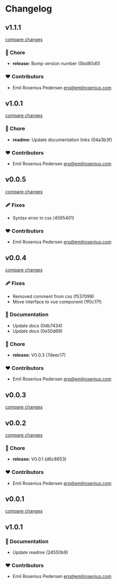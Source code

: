 # Changelog


## v1.1.1

[compare changes](https://undefined/undefined/compare/v1.0.1...v1.1.1)

### 🏡 Chore

- **release:** Bump version number (5bd80d0)

### ❤️  Contributors

- Emil Rosenius Pedersen <erp@emilrosenius.com>

## v1.0.1

[compare changes](https://undefined/undefined/compare/v0.0.5...v1.0.1)

### 🏡 Chore

- **readme:** Update documentation links (04a3b3f)

### ❤️  Contributors

- Emil Rosenius Pedersen <erp@emilrosenius.com>

## v0.0.5

[compare changes](https://undefined/undefined/compare/v0.0.4...v0.0.5)

### 🩹 Fixes

- Syntax error in css (4595401)

### ❤️  Contributors

- Emil Rosenius Pedersen <erp@emilrosenius.com>

## v0.0.4

[compare changes](https://undefined/undefined/compare/v0.0.3...v0.0.4)

### 🩹 Fixes

- Removed comment from css (f537099)
- Move interface to vue component (1f0c17f)

### 📖 Documentation

- Update docs (0db7434)
- Update docs (0e50d69)

### 🏡 Chore

- **release:** V0.0.3 (7deec17)

### ❤️  Contributors

- Emil Rosenius Pedersen <erp@emilrosenius.com>

## v0.0.3

[compare changes](https://undefined/undefined/compare/v0.0.3...v0.0.3)

## v0.0.2

[compare changes](https://undefined/undefined/compare/v0.0.1-beta...v0.0.2)

### 🏡 Chore

- **release:** V0.0.1 (d6c8653)

### ❤️  Contributors

- Emil Rosenius Pedersen <erp@emilrosenius.com>

## v0.0.1

[compare changes](https://undefined/undefined/compare/v0.0.1-beta...v0.0.1)

## v1.0.1


### 📖 Documentation

- Update readme (24550b9)

### ❤️  Contributors

- Emil Rosenius Pedersen <erp@emilrosenius.com>

